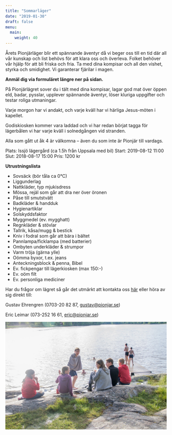 ```yaml
---
title: "Sommarläger"
date: "2019-01-30"
draft: false
menu:
  main:
    weight: 40
---
```

Årets Pionjärläger blir ett spännande äventyr då vi beger oss till en tid där all vår kunskap och list behövs för att klara oss och överleva. Folket behöver vår hjälp för att bli friska och fria. Ta med dina kompisar och all den vishet, styrka och smidighet. Vi garanterar fjärilar i magen.

**Anmäl dig via formuläret längre ner på sidan.**

På Pionjärlägret sover du i tält med dina kompisar, lagar god mat över öppen eld, badar, pysslar, upplever spännande äventyr, löser kluriga uppgifter och testar roliga utmaningar.

Varje morgon har vi andakt, och varje kväll har vi härliga Jesus-möten i kapellet.

Godiskiosken kommer vara laddad och vi har redan börjat tagga för lägerbålen vi har varje kväll i solnedgången vid stranden.

Alla som gått ut åk 4 är välkomna – även du som inte är Pionjär till vardags.

Plats: Issjö lägergård (ca 1.5h från Uppsala med bil)
Start: 2019-08-12 11:00
Slut: 2018-08-17 15:00
Pris: 1200 kr

**Utrustningslista**
- Sovsäck (bör tåla ca 0°C)
- Liggunderlag
- Nattkläder, typ mjukisdress
- Mössa, rejäl som går att dra ner över öronen
- Påse till smutstvätt
- Badkläder & handduk
- Hygienartiklar
- Solskyddsfaktor
- Myggmedel (ev. mygghatt)
- Regnkläder & stövlar
- Tallrik, kåsa/mugg & bestick
- Kniv i fodral som går att bära i bältet
- Pannlampa/ficklampa (med batterier)
- Ombyten underkläder & strumpor
- Varm tröja (gärna ylle)
- Oömma byxor, t.ex. jeans
- Anteckningsblock & penna, Bibel
- Ev. fickpengar till lägerkiosken (max 150:-)
- Ev. oöm filt
- Ev. personliga mediciner

Har du frågor om lägret så går det utmärkt att kontakta oss [här](/om) eller höra av sig direkt till:

Gustav Ehrengren (0703-20 82 87, gustav@pionjar.se)

Eric Leimar (073-252 16 61, eric@pionjar.se)

<div class="cognito">
<script src="https://services.cognitoforms.com/s/Pc_BlvCVZ0KvtrrWxwatIw"></script>
<script>Cognito.load("forms", { id: "5" });</script>
</div>

<img src="/lager/bad-issjo.jpg" alt="Mountain View">